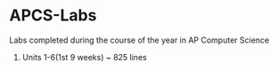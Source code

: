 # APCS-Labs
Labs completed during the course of the year in AP Computer Science

1. Units 1-6(1st 9 weeks) ~ 825 lines
